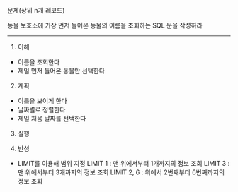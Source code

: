 문제(상위 n개 레코드)

동물 보호소에 가장 먼저 들어온 동물의 이름을 조회하는 SQL 문을 작성하라

---

1. 이해

- 이름을 조회한다
- 제일 먼저 들어온 동물만 선택한다

2. 계획

- 이름을 보이게 한다
- 날짜별로 정렬한다
- 제일 처음 날짜를 선택한다

3. 실행


4. 반성

- LIMIT를 이용해 범위 지정
LIMIT 1 : 맨 위에서부터 1개까지의 정보 조회
LIMIT 3 : 맨 위에서부터 3개까지의 정보 조회
LIMIT 2, 6 : 위에서 2번째부터 6번째까지의 정보 조회
